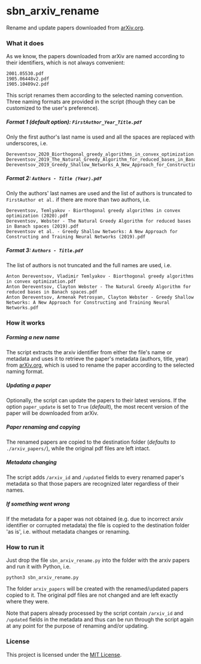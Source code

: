 # sbn_arxiv_rename
Rename and update papers downloaded from [arXiv.org](https://arxiv.org/).

### What it does
As we know, the papers downloaded from arXiv are named according to their identifiers, which is not always convenient:
```
2001.05530.pdf
1905.06448v2.pdf
1905.10409v2.pdf
```
This script renames them according to the selected naming convention.
Three naming formats are provided in the script (though they can be customized to the user's preference).
##### Format 1 (*default option*): `FirstAuthor_Year_Title.pdf`
Only the first author's last name is used and all the spaces are replaced with underscores, i.e.
```
Dereventsov_2020_Biorthogonal_greedy_algorithms_in_convex_optimization.pdf
Dereventsov_2019_The_Natural_Greedy_Algorithm_for_reduced_bases_in_Banach_spaces.pdf
Dereventsov_2019_Greedy_Shallow_Networks_A_New_Approach_for_Constructing_and_Training_Neural_Networks.pdf
```
##### Format 2: `Authors - Title (Year).pdf`
Only the authors' last names are used and the list of authors is truncated to `FirstAuthor et al.` if there are more than two authors, i.e.
```
Dereventsov, Temlyakov - Biorthogonal greedy algorithms in convex optimization (2020).pdf
Dereventsov, Webster - The Natural Greedy Algorithm for reduced bases in Banach spaces (2019).pdf
Dereventsov et al. - Greedy Shallow Networks: A New Approach for Constructing and Training Neural Networks (2019).pdf
```
##### Format 3: `Authors - Title.pdf`
The list of authors is not truncated and the full names are used, i.e.
```
Anton Dereventsov, Vladimir Temlyakov - Biorthogonal greedy algorithms in convex optimization.pdf
Anton Dereventsov, Clayton Webster - The Natural Greedy Algorithm for reduced bases in Banach spaces.pdf
Anton Dereventsov, Armenak Petrosyan, Clayton Webster - Greedy Shallow Networks: A New Approach for Constructing and Training Neural Networks.pdf
```

### How it works
##### Forming a new name
The script extracts the arxiv identifier from either the file's name or metadata and uses it to retrieve the paper's metadata (authors, title, year) from [arXiv.org](https://arxiv.org/), which is used to rename the paper according to the selected naming format.
##### Updating a paper
Optionally, the script can update the papers to their latest versions.
If the option `paper_update` is set to `True` (*default*), the most recent version of the paper will be downloaded from arXiv.
##### Paper renaming and copying
The renamed papers are copied to the destination folder (*defaults to* `./arxiv_papers/`), while the original pdf files are left intact.
##### Metadata changing
The script adds `/arxiv_id` and `/updated` fields to every renamed paper's metadata so that those papers are recognized later regardless of their names.
##### If something went wrong
If the metadata for a paper was not obtained (e.g. due to incorrect arxiv identifier or corrupted metadata) the file is copied to the destination folder 'as is', i.e. without metadata changes or renaming.

### How to run it
Just drop the file `sbn_arxiv_rename.py` into the folder with the arxiv papers and run it with Python, i.e.
```
python3 sbn_arxiv_rename.py
```
The folder `arxiv_papers` will be created with the renamed/updated papers copied to it.
The original pdf files are not changed and are left exactly where they were.

Note that papers already processed by the script contain `/arxiv_id` and `/updated` fields in the metadata and thus can be run through the script again at any point for the purpose of renaming and/or updating.

### License
This project is licensed under the [MIT License](https://mit-license.org/).
